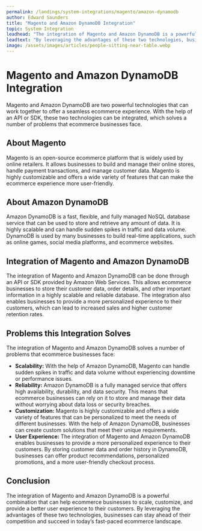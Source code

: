 ```yaml
---
permalink: /landings/system-integrations/magento/amazon-dynamodb
author: Edward Saunders
title: "Magento and Amazon DynamoDB Integration"
topic: System Integration
leadhead: "The integration of Magento and Amazon DynamoDB is a powerful combination that can help ecommerce businesses to scale, customize, and provide a better user experience to their customers"
leadtext: "By leveraging the advantages of these two technologies, businesses can stay ahead of their competition and succeed in today’s fast-paced ecommerce landscape."
image: /assets/images/articles/people-sitting-near-table.webp
---
```

<div class="arttext">	<h1>Magento and Amazon DynamoDB Integration</h1>
	<p>Magento and Amazon DynamoDB are two powerful technologies that can work together to offer a seamless ecommerce experience. With the help of an API or SDK, these two technologies can be integrated, which solves a number of problems that ecommerce businesses face.</p>
	<h2>About Magento</h2>
	<p>Magento is an open-source ecommerce platform that is widely used by online retailers. It allows businesses to build and manage their online stores, handle payment transactions, and manage customer data. Magento is highly customizable and offers a wide variety of features that can make the ecommerce experience more user-friendly.</p>
	<h2>About Amazon DynamoDB</h2>
	<p>Amazon DynamoDB is a fast, flexible, and fully managed NoSQL database service that can be used to store and retrieve any amount of data. It is highly scalable and can handle sudden spikes in traffic and data volume. DynamoDB is used by many businesses to build real-time applications, such as online games, social media platforms, and ecommerce websites.</p>
	<h2>Integration of Magento and Amazon DynamoDB</h2>
	<p>The integration of Magento and Amazon DynamoDB can be done through an API or SDK provided by Amazon Web Services. This allows ecommerce businesses to store their customer data, order details, and other important information in a highly scalable and reliable database. The integration also enables businesses to provide a more personalized experience to their customers, which can lead to increased sales and higher customer retention rates.</p>
	<h2>Problems this Integration Solves</h2>
	<p>The integration of Magento and Amazon DynamoDB solves a number of problems that ecommerce businesses face:</p>
	<ul>
		<li><strong>Scalability:</strong> With the help of Amazon DynamoDB, Magento can handle sudden spikes in traffic and data volume without experiencing downtime or performance issues.</li>
		<li><strong>Reliability:</strong> Amazon DynamoDB is a fully managed service that offers high availability, durability, and data security. This means that ecommerce businesses can rely on it to store and manage their data without worrying about data loss or security breaches.</li>
		<li><strong>Customization:</strong> Magento is highly customizable and offers a wide variety of features that can be personalized to meet the needs of different businesses. With the help of Amazon DynamoDB, businesses can create custom solutions that meet their unique requirements.</li>
		<li><strong>User Experience:</strong> The integration of Magento and Amazon DynamoDB enables businesses to provide a more personalized experience to their customers. By storing customer data and order history in DynamoDB, businesses can offer product recommendations, personalized promotions, and a more user-friendly checkout process.</li>
	</ul>
	<h2>Conclusion</h2>
	<p>The integration of Magento and Amazon DynamoDB is a powerful combination that can help ecommerce businesses to scale, customize, and provide a better user experience to their customers. By leveraging the advantages of these two technologies, businesses can stay ahead of their competition and succeed in today’s fast-paced ecommerce landscape.</p>
</div>